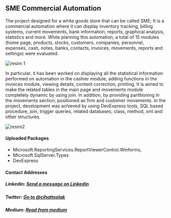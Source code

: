 ## SME Commercial Automation

The project designed for a white goods store that can be called SME; It is a commercial automation where it can display inventory tracking, billing systems, current movements, bank information, reports, graphical analysis, statistics and more. While planning this automation, a total of 15 modules (home page, products, stocks, customers, companies, personnel, expenses, cash, notes, banks, contacts, invoices, movements, reports and settings) were evaluated.

![resim 1](https://user-images.githubusercontent.com/54249736/92268874-d5ce1700-eeeb-11ea-84cf-a4bd89acd833.png)

In particular, it has been worked on displaying all the statistical information performed on automation in the cashier module, adding functions in the invoices module, viewing details, content correction, printing. It is aimed to make the related tables in the main page and movements module completely dynamic by using join. In addition, by providing partitioning in the movements section; positioned as firm and customer movements. In the project, development was achieved by using DevExpress tools, SQL based procedure, join, trigger queries, related databases, class, method, xml and other structures.

![resim2](https://user-images.githubusercontent.com/54249736/92268929-e7afba00-eeeb-11ea-943d-ed57f7c12a47.png)

 #### Uploaded Packages
 * Microsoft.ReportingServices.ReportViewerControl.Winforms,
 * Microsoft.SqlServer.Types
 * DevExpress
 
#### Contact Addresses
##### Linkedin: [Send a message on Linkedin](https://www.linkedin.com/in/cihatsolak/)
##### Twitter: [Go to @cihattsolak](https://twitter.com/cihattsolak)
##### Medium: [Read from medium](https://cihatsolak.medium.com/)
